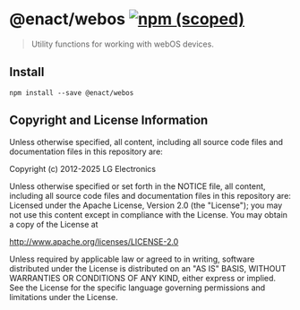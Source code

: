 # @enact/webos [![npm (scoped)](https://img.shields.io/npm/v/@enact/webos.svg?style=flat-square)](https://www.npmjs.com/package/@enact/webos)

> Utility functions for working with webOS devices.

## Install

```
npm install --save @enact/webos
```

## Copyright and License Information

Unless otherwise specified, all content, including all source code files and documentation files in this repository are:

Copyright (c) 2012-2025 LG Electronics

Unless otherwise specified or set forth in the NOTICE file, all content, including all source code files and documentation files in this repository are: Licensed under the Apache License, Version 2.0 (the "License"); you may not use this content except in compliance with the License. You may obtain a copy of the License at

http://www.apache.org/licenses/LICENSE-2.0

Unless required by applicable law or agreed to in writing, software distributed under the License is distributed on an "AS IS" BASIS, WITHOUT WARRANTIES OR CONDITIONS OF ANY KIND, either express or implied. See the License for the specific language governing permissions and limitations under the License.

